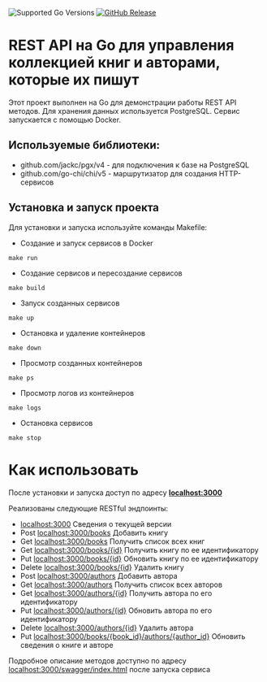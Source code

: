 ![Supported Go Versions](https://img.shields.io/badge/Go-1.21%2C%201.22-lightgrey.svg)
[![GitHub Release](https://img.shields.io/github/v/release/medant81/url_library.svg)](https://github.com/medant81/url_library/releases)


# REST API на Go для управления коллекцией книг и авторами, которые их пишут

Этот проект выполнен на Go для демонстрации работы REST API методов. Для хранения данных используется PostgreSQL.
Сервис запускается с помощью Docker.

## Используемые библиотеки:
 - github.com/jackc/pgx/v4 - для подключения к базе на PostgreSQL
 - github.com/go-chi/chi/v5 - маршрутизатор для создания HTTP-сервисов


## Установка и запуск проекта
Для установки и запуска используйте команды Makefile:

 - Создание и запуск сервисов в Docker
```
make run
```

- Создание сервисов и пересоздание сервисов
```
make build
```

- Запуск созданных сервисов
```
make up
```

- Остановка и удаление контейнеров
```
make down
```

- Просмотр созданных контейнеров
```
make ps
```

- Просмотр логов из контейнеров
```
make logs
```

- Остановка сервисов
```
make stop
```

# Как использовать
После установки и запуска доступ по адресу <b><a href="localhost:3000">localhost:3000</a></b>  

Реализованы следующие RESTful эндпоинты:
- <a href="localhost:3000">localhost:3000</a> Сведения о текущей версии
- Post <a href="localhost:3000/books">localhost:3000/books</a> Добавить книгу
- Get <a href="localhost:3000/books">localhost:3000/books</a> Получить список всех книг
- Get <a href="localhost:3000/books/{id}">localhost:3000/books/{id}</a> Получить книгу по ее идентификатору
- Put <a href="localhost:3000/books/{id}">localhost:3000/books/{id}</a> Обновить книгу по ее идентификатору
- Delete <a href="localhost:3000/books/{id}">localhost:3000/books/{id}</a> Удалить книгу
- Post <a href="localhost:3000/authors">localhost:3000/authors</a> Добавить автора
- Get <a href="localhost:3000/authors">localhost:3000/authors</a> Получить список всех авторов
- Get <a href="localhost:3000/authors/{id}">localhost:3000/authors/{id}</a> Получить автора по его идентификатору
- Put <a href="localhost:3000/authors/{id}">localhost:3000/authors/{id}</a> Обновить автора по его идентификатору
- Delete <a href="localhost:3000/authors/{id}">localhost:3000/authors/{id}</a> Удалить автора
- Put <a href="localhost:3000/books/{book_id}/authors/{author_id}">localhost:3000/books/{book_id}/authors/{author_id}</a> Обновить сведения о книге и авторе

Подробное описание методов доступно по адресу <a href="localhost:3000/swagger/index.html">localhost:3000/swagger/index.html</a>
после запуска сервиса